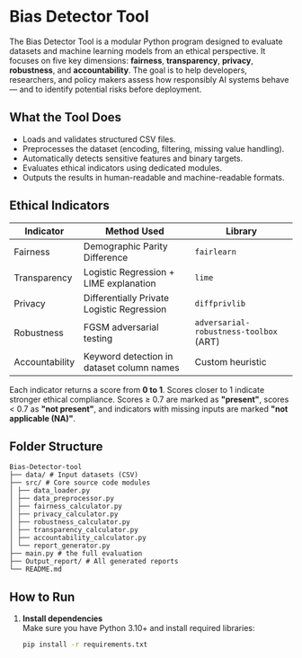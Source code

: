 # Bias Detector Tool

The Bias Detector Tool is a modular Python program designed to evaluate datasets and machine learning models from an ethical perspective. It focuses on five key dimensions: **fairness**, **transparency**, **privacy**, **robustness**, and **accountability**. The goal is to help developers, researchers, and policy makers assess how responsibly AI systems behave — and to identify potential risks before deployment.

##  What the Tool Does

- Loads and validates structured CSV files.
- Preprocesses the dataset (encoding, filtering, missing value handling).
- Automatically detects sensitive features and binary targets.
- Evaluates ethical indicators using dedicated modules.
- Outputs the results in human-readable and machine-readable formats.

##  Ethical Indicators

| Indicator     | Method Used                                           | Library         |
|---------------|--------------------------------------------------------|-----------------|
| Fairness      | Demographic Parity Difference                         | `fairlearn`     |
| Transparency  | Logistic Regression + LIME explanation                 | `lime`          |
| Privacy       | Differentially Private Logistic Regression             | `diffprivlib`   |
| Robustness    | FGSM adversarial testing                               | `adversarial-robustness-toolbox` (ART) |
| Accountability| Keyword detection in dataset column names             | Custom heuristic |

Each indicator returns a score from **0 to 1**. Scores closer to 1 indicate stronger ethical compliance. Scores ≥ 0.7 are marked as **"present"**, scores < 0.7 as **"not present"**, and indicators with missing inputs are marked **"not applicable (NA)"**.

## Folder Structure
```
Bias-Detector-tool
├── data/ # Input datasets (CSV)
├── src/ # Core source code modules
│ ├── data_loader.py
│ ├── data_preprocessor.py
│ ├── fairness_calculator.py
│ ├── privacy_calculator.py
│ ├── robustness_calculator.py
│ ├── transparency_calculator.py
│ ├── accountability_calculator.py
│ └── report_generator.py
├── main.py # the full evaluation
├── Output_report/ # All generated reports
└── README.md
```
##  How to Run

1. **Install dependencies**  
   Make sure you have Python 3.10+ and install required libraries:

   ```bash
   pip install -r requirements.txt

